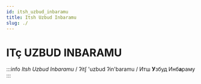 ```yaml
---
id: itsh_uzbud_inbaramu
title: Itsh Uzbud Inbaramu
slug: ./
---
```


# <span class="cirth-dwarf-font">ITç UZBUD INBARAMU</span>
<!-- # Itsh Uzbud Inbaramu -->

:::info *Itsh Uzbud Inbaramu*
/ ʔitʃ 'uzbud ʔin'baramu / Итш **У**збуд Инб**а**раму
:::
